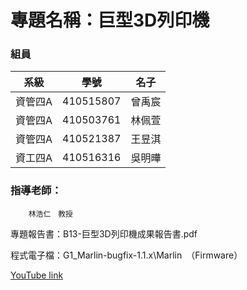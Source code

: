 # 專題名稱：巨型3D列印機
### 組員
系級|學號|名子
--------|---|-------
資管四A|410515807|曾禹宸
資管四A|410503761|林佩萱
資管四A|410521387|王昱淇
資工四A|410516316|吳明曄
        
### 指導老師：
        林浩仁　教授
        
專題報告書：B13-巨型3D列印機成果報告書.pdf


程式電子檔：G1_Marlin-bugfix-1.1.x\Marlin　（Firmware）


[YouTube link](https://youtu.be/ePHhrAAkC1s)
